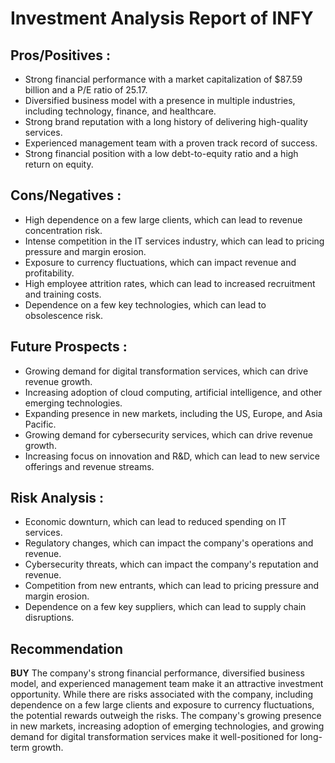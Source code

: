 # Investment Analysis Report of INFY

## Pros/Positives :
* Strong financial performance with a market capitalization of $87.59 billion and a P/E ratio of 25.17.
* Diversified business model with a presence in multiple industries, including technology, finance, and healthcare.
* Strong brand reputation with a long history of delivering high-quality services.
* Experienced management team with a proven track record of success.
* Strong financial position with a low debt-to-equity ratio and a high return on equity.

## Cons/Negatives :
* High dependence on a few large clients, which can lead to revenue concentration risk.
* Intense competition in the IT services industry, which can lead to pricing pressure and margin erosion.
* Exposure to currency fluctuations, which can impact revenue and profitability.
* High employee attrition rates, which can lead to increased recruitment and training costs.
* Dependence on a few key technologies, which can lead to obsolescence risk.

## Future Prospects :
* Growing demand for digital transformation services, which can drive revenue growth.
* Increasing adoption of cloud computing, artificial intelligence, and other emerging technologies.
* Expanding presence in new markets, including the US, Europe, and Asia Pacific.
* Growing demand for cybersecurity services, which can drive revenue growth.
* Increasing focus on innovation and R&D, which can lead to new service offerings and revenue streams.

## Risk Analysis :
* Economic downturn, which can lead to reduced spending on IT services.
* Regulatory changes, which can impact the company's operations and revenue.
* Cybersecurity threats, which can impact the company's reputation and revenue.
* Competition from new entrants, which can lead to pricing pressure and margin erosion.
* Dependence on a few key suppliers, which can lead to supply chain disruptions.

## Recommendation
**BUY**
The company's strong financial performance, diversified business model, and experienced management team make it an attractive investment opportunity. While there are risks associated with the company, including dependence on a few large clients and exposure to currency fluctuations, the potential rewards outweigh the risks. The company's growing presence in new markets, increasing adoption of emerging technologies, and growing demand for digital transformation services make it well-positioned for long-term growth.